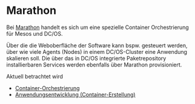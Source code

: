 # Marathon

Bei [Marathon](https://mesosphere.github.io/marathon/) handelt es sich um
eine spezielle Container Orchestrierung für Mesos und DC/OS.

Über die die Weboberfläche der Software kann bspw. gesteuert werden, über
wie viele Agents (Nodes) in einem DC/OS-Cluster eine Anwendung skalieren
soll. Die über das in DC/OS integrierte Paketrepository installierbaren
Services werden ebenfalls über Marathon provisioniert.

Aktuell betrachtet wird
* [Container-Orchestrierung](orchestrierung.md)
* [Anwendungsentwicklung (Container-Erstellung)](container.md)


